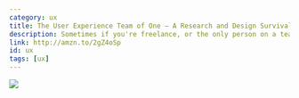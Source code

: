 ```yaml
---
category: ux
title: The User Experience Team of One — A Research and Design Survival Guide
description: Sometimes if you're freelance, or the only person on a team, it can be pretty demanding trying to do large scale jobs. I hope this book helps you get the right amount of work and results that you can get being a solo-designer.
link: http://amzn.to/2gZ4oSp
id: ux
tags: [ux]
---
```

<a target="_blank"  href="https://www.amazon.com/gp/product/1933820187/ref=as_li_tl?ie=UTF8&camp=1789&creative=9325&creativeASIN=1933820187&linkCode=as2&tag=compassofdesi-20&linkId=84b3993cbd609d3064ba57f6b681f760"><img border="0" src="//ws-na.amazon-adsystem.com/widgets/q?_encoding=UTF8&MarketPlace=US&ASIN=1933820187&ServiceVersion=20070822&ID=AsinImage&WS=1&Format=_SL250_&tag=compassofdesi-20" ></a><img src="//ir-na.amazon-adsystem.com/e/ir?t=compassofdesi-20&l=am2&o=1&a=1933820187" width="1" height="1" border="0" alt="" style="border:none !important; margin:0px !important;" />
